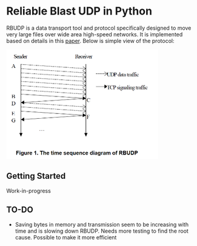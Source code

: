 # Reliable Blast UDP in Python

RBUDP is a data transport tool and protocol specifically designed to move very large files over wide area high-speed networks. It is implemented based on details in this [paper](https://www.evl.uic.edu/cavern/papers/cluster2002.pdf). Below is simple view of the protocol:

<img src="https://github.com/Yilong94/rbudp-py/blob/master/rbudp_diagram.png" width="400">

## Getting Started

Work-in-progress

## TO-DO
* Saving bytes in memory and transmission seem to be increasing with time and is slowing down RBUDP. Needs more testing to find the root cause. Possible to make it more efficient 
